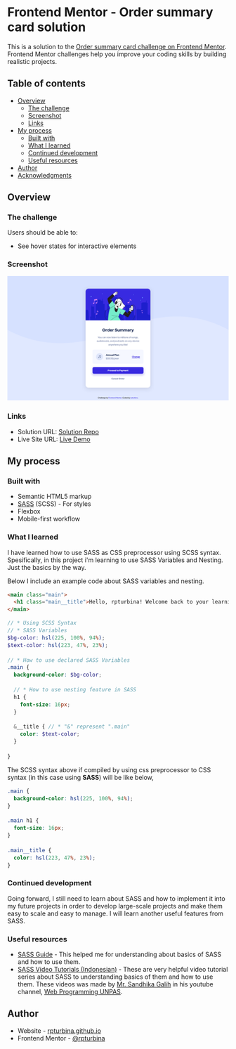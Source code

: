 # Frontend Mentor - Order summary card solution

This is a solution to the [Order summary card challenge on Frontend Mentor](https://www.frontendmentor.io/challenges/order-summary-component-QlPmajDUj). Frontend Mentor challenges help you improve your coding skills by building realistic projects.

## Table of contents

- [Overview](#overview)
  - [The challenge](#the-challenge)
  - [Screenshot](#screenshot)
  - [Links](#links)
- [My process](#my-process)
  - [Built with](#built-with)
  - [What I learned](#what-i-learned)
  - [Continued development](#continued-development)
  - [Useful resources](#useful-resources)
- [Author](#author)
- [Acknowledgments](#acknowledgments)

## Overview

### The challenge

Users should be able to:

- See hover states for interactive elements

### Screenshot

![Solution Screenshot](./images/screenshot.png)

### Links

- Solution URL: [Solution Repo](https://github.com/rpturbina/order-summary-component-main)
- Live Site URL: [Live Demo](https://rpturbina.github.io/order-summary-component-main/)

## My process

### Built with

- Semantic HTML5 markup
- [SASS](https://sass-lang.com/) (SCSS) - For styles
- Flexbox
- Mobile-first workflow

### What I learned

I have learned how to use SASS as CSS preprocessor using SCSS syntax. Spesifically, in this project i'm learning to use SASS Variables and Nesting. Just the basics by the way.

Below I include an example code about SASS variables and nesting.

```html
<main class="main">
  <h1 class="main__title">Hello, rpturbina! Welcome back to your learning journey!</h1>
</main>
```

```scss
// * Using SCSS Syntax
// * SASS Variables
$bg-color: hsl(225, 100%, 94%);
$text-color: hsl(223, 47%, 23%);

// * How to use declared SASS Variables
.main {
  background-color: $bg-color;

  // * How to use nesting feature in SASS
  h1 {
    font-size: 16px;
  }

  &__title { // * "&" represent ".main"
    color: $text-color;
  }

}
```

The SCSS syntax above if compiled by using css preprocessor to CSS syntax (in this case using **SASS**) will be like below,

```css
.main {
  background-color: hsl(225, 100%, 94%);
}

.main h1 {
  font-size: 16px;
}

.main__title {
  color: hsl(223, 47%, 23%);
}

```

### Continued development

Going forward, I still need to learn about SASS and how to implement it into my future projects in order to develop large-scale projects and make them easy to scale and easy to manage. I will learn another useful features from SASS.

### Useful resources

- [SASS Guide](https://sass-lang.com/guide) - This helped me for understanding about basics of SASS and how to use them.
- [SASS Video Tutorials (Indonesian)](https://www.youtube.com/playlist?list=PLFIM0718LjIUqemgG97MAOK0J_berlQM5) - These are very helpful video tutorial series about SASS to understanding basics of them and how to use them. These videos was made by [Mr. Sandhika Galih](https://github.com/sandhikagalih) in his youtube channel, [Web Programming UNPAS](https://www.youtube.com/channel/UCkXmLjEr95LVtGuIm3l2dPg).

## Author

- Website - [rpturbina.github.io](https://rpturbina.github.io)
- Frontend Mentor - [@rpturbina](https://www.frontendmentor.io/profile/rpturbina)
